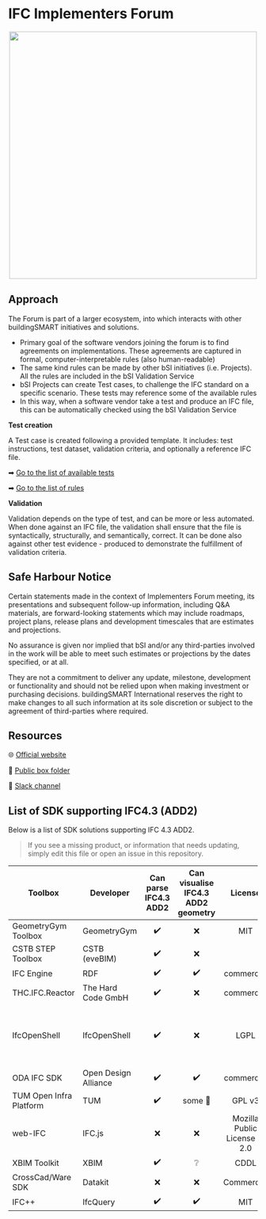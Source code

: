 # IFC Implementers Forum

<div align="center">
<img src="./docs/IFC4.x-IF_approach.png" width="500"/>
</div>

## Approach
The Forum is part of a larger ecosystem, into which interacts with other buildingSMART initiatives and solutions.

- Primary goal of the software vendors joining the forum is to find agreements on implementations. These agreements are captured in formal, computer-interpretable rules (also human-readable)
- The same kind rules can be made by other bSI initiatives (i.e. Projects). All the rules are included in the bSI Validation Service
- bSI Projects can create Test cases, to challenge the IFC standard on a specific scenario. These tests may reference some of the available rules
- In this way, when a software vendor take a test and produce an IFC file, this can be automatically checked using the bSI Validation Service

**Test creation**

A Test case is created following a provided template. It includes: test instructions, test dataset, validation criteria, and optionally a reference IFC file.

➡ [Go to the list of available tests](./tests/)

➡ [Go to the list of rules](https://github.com/buildingSMART/ifc-gherkin-rules/tree/main/features)

**Validation**

Validation depends on the type of test, and can be more or less automated. When done against an IFC file, the validation shall ensure that the file is syntactically, structurally, and semantically, correct. It can be done also against other test evidence - produced to demonstrate the fulfillment of validation criteria.


## Safe Harbour Notice

Certain statements made in the context of Implementers Forum meeting, its presentations and subsequent follow-up information, including Q&A materials, are forward-looking statements which may include roadmaps, project plans, release plans and development timescales that are estimates and projections.

No assurance is given nor implied that bSI and/or any third-parties involved in the work will be able to meet such estimates or projections by the dates specified, or at all. 

They are not a commitment to deliver any update, milestone, development or functionality and should not be relied upon when making investment or purchasing decisions. buildingSMART International reserves the right to make changes to all such information at its sole discretion or subject to the agreement of third-parties where required.


## Resources

🌐 [Official website](https://www.buildingsmart.org/resources/ifc-if/) 

📂 [Public box folder](https://app.box.com/s/vfwibc0w9cby4skdry6t1vsh8yprktp0)

💬 [Slack channel](https://bsi-technicalservices.slack.com/archives/C042ZUVGBTP)


## List of SDK supporting IFC4.3 (ADD2)
Below is a list of SDK solutions supporting IFC 4.3 ADD2.
> If you see a missing product, or information that needs updating, simply edit this file or open an issue in this repository.

| Toolbox                 | Developer                 | Can parse IFC4.3 ADD2 | Can visualise IFC4.3 ADD2 geometry | License                       | Source code access                            | Language                                 | Contact             |
|-------------------------|---------------------------|:---------------------:|:----------------------------------:|:-----------------------------:|:---------------------------------------------:|:----------------------------------------:|---------------------|
| GeometryGym Toolbox     | GeometryGym               | :heavy_check_mark:    | :x:                                | MIT                           | https://github.com/GeometryGym/GeometryGymIFC | C#                                       |                     |
| CSTB STEP Toolbox       | CSTB (eveBIM)             | :heavy_check_mark:    | :x:                                |                               |                                               |                                          |                     |
| IFC Engine              | RDF                       | :heavy_check_mark:    | :heavy_check_mark:                 | commercial                    | :heavy_check_mark:                            | C++11                                    | peter.bonsma@rdf.bg |
| THC.IFC.Reactor         | The Hard Code GmbH        | :heavy_check_mark:    | :x:                                | commercial                    |                                               | C#                                       | info@the-hard-code.com |
| IfcOpenShell            | IfcOpenShell              | :heavy_check_mark:    | :x:                                | LGPL                          | https://github.com/IfcOpenShell/IfcOpenShell  | C++ (compile-time) and Python (run-time) |                     |
| ODA IFC SDK             | Open Design Alliance      | :heavy_check_mark:    | :heavy_check_mark:                 | commercial                    |                                               | C++ 11                                   | iegorychev@opendesign.com |
| TUM Open Infra Platform | TUM                       | :heavy_check_mark:    | some :construction:                | GPL v3                        | https://github.com/tumcms/Open-Infra-Platform | C++20                                    |                           |
| web-IFC                 | IFC.js                    | :x:                   | :x:                                | Mozilla Public License V. 2.0 |                                               |                                          |                           |
| XBIM Toolkit            | XBIM                      | :heavy_check_mark:    | :grey_question:                    |              CDDL             |         https://github.com/XbimTeam           | .NET, C#                                 | info@xbim.net             |
| CrossCad/Ware SDK       | Datakit                   | :x:                   | :x:                                | Commercial                    |                                               | C++                                      | sdk@datakit.com           |
| IFC++                   | IfcQuery                  | :heavy_check_mark:    | :heavy_check_mark:                 | MIT                           | https://github.com/ifcquery/ifcplusplus       | C++                                      | https://www.ifcquery.com  |
